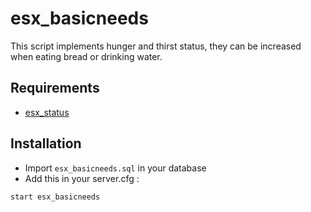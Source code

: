 # esx_basicneeds
This script implements hunger and thirst status, they can be increased when eating bread or drinking water.

## Requirements
- [esx_status](https://github.com/ESX-Org/esx_status)

## Installation
- Import `esx_basicneeds.sql` in your database
- Add this in your server.cfg :

```
start esx_basicneeds
```